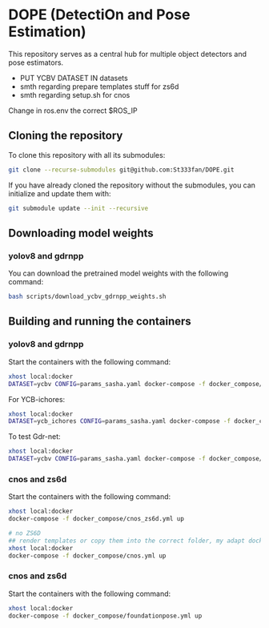 # DOPE (DetectiOn and Pose Estimation)

This repository serves as a central hub for multiple object detectors and pose estimators.

- PUT YCBV DATASET IN datasets
- smth regarding prepare templates stuff for zs6d
- smth regarding setup.sh for cnos

Change in ros.env the correct $ROS_IP

## Cloning the repository

To clone this repository with all its submodules:
```bash
git clone --recurse-submodules git@github.com:St333fan/DOPE.git
```

If you have already cloned the repository without the submodules, you can initialize and update them with:
```bash
git submodule update --init --recursive
```

## Downloading model weights
### yolov8 and gdrnpp
You can download the pretrained model weights with the following command:
```bash
bash scripts/download_ycbv_gdrnpp_weights.sh
```

## Building and running the containers
### yolov8 and gdrnpp
Start the containers with the following command:
```bash
xhost local:docker
DATASET=ycbv CONFIG=params_sasha.yaml docker-compose -f docker_compose/gdrnpp_yolov8.yml up
```
For YCB-ichores:
```bash
xhost local:docker
DATASET=ycb_ichores CONFIG=params_sasha.yaml docker-compose -f docker_compose/gdrnpp_yolov8.yml up
```

To test Gdr-net:
```bash
xhost local:docker
DATASET=ycbv CONFIG=params_sasha.yaml docker-compose -f docker_compose/gdrnpp_yolov8_test.yml up
```

### cnos and zs6d
Start the containers with the following command:
```bash
xhost local:docker
docker-compose -f docker_compose/cnos_zs6d.yml up

# no ZS6D
## render templates or copy them into the correct folder, my adapt docker-compose or dockerfile
xhost local:docker
docker-compose -f docker_compose/cnos.yml up
```

### cnos and zs6d
Start the containers with the following command:
```bash
xhost local:docker
docker-compose -f docker_compose/foundationpose.yml up
```
